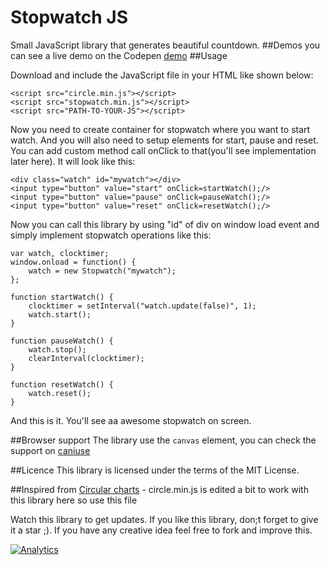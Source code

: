 # Stopwatch JS

Small JavaScript library that generates beautiful countdown.
##Demos
you can see a live demo on the Codepen [demo](http://codepen.io/neostar123/full/kIsqd)
##Usage

Download and include the JavaScript file in your HTML like shown below:
```
<script src="circle.min.js"></script>
<script src="stopwatch.min.js"></script>
<script src="PATH-TO-YOUR-JS"></script>
```

Now you need to create container for stopwatch where you want to start watch. And you will also need to setup elements for start, pause and reset. You can add custom method call onClick to that(you'll see implementation later here). It will look like this:

```
<div class="watch" id="mywatch"></div>
<input type="button" value="start" onClick=startWatch();/>
<input type="button" value="pause" onClick=pauseWatch();/>
<input type="button" value="reset" onClick=resetWatch();/>
```

Now you can call this library by using "id" of div on window load event and simply implement stopwatch operations like this:

```
var watch, clocktimer;
window.onload = function() {
    watch = new Stopwatch("mywatch");
};

function startWatch() {
    clocktimer = setInterval("watch.update(false)", 1);
    watch.start();
}

function pauseWatch() {
    watch.stop();
    clearInterval(clocktimer);
}

function resetWatch() {
    watch.reset();
}
```

And this is it. You'll see aa awesome stopwatch on screen.

##Browser support
The library use the `canvas` element, you can check the support on [caniuse](http://caniuse.com/#search=canvas)

##Licence
This library is licensed under the terms of the MIT License.

##Inspired from
	[Circular charts](https://github.com/Whyounes/circle) - circle.min.js is edited a bit to work with this library here so use this file

Watch this library to get updates.
If you like this library, don;t forget to give it a star ;).
If you have any creative idea feel free to fork and improve this.

[![Analytics](https://ga-beacon.appspot.com/UA-28405228-2/stopwatch-js/README)](https://github.com/igrigorik/ga-beacon)
